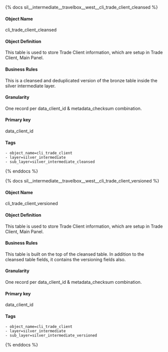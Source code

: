 {% docs sil__intermediate__travelbox__west__cli_trade_client_cleansed %}

#### Object Name
cli_trade_client_cleansed

#### Object Definition
This table is used to store Trade Client information, which are setup in Trade Client, Main Panel.

#### Business Rules
This is a cleansed and deduplicated version of the bronze table inside the silver intermediate layer.

#### Granularity
One record per data_client_id & metadata_checksum combination.

#### Primary key
data_client_id

#### Tags
    - object_name=cli_trade_client
    - layer=silver_intermediate
    - sub_layer=silver_intermediate_cleansed

{% enddocs %}

{% docs sil__intermediate__travelbox__west__cli_trade_client_versioned %}

#### Object Name
cli_trade_client_versioned

#### Object Definition
This table is used to store Trade Client information, which are setup in Trade Client, Main Panel.

#### Business Rules
This table is built on the top of the cleansed table. In addition to the cleansed table fields, it contains the versioning fields also.

#### Granularity
One record per data_client_id & metadata_checksum combination.

#### Primary key
data_client_id

#### Tags
    - object_name=cli_trade_client
    - layer=silver_intermediate
    - sub_layer=silver_intermediate_versioned

{% enddocs %}